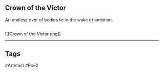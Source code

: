 ## Crown of the Victor
An endless river of bodies lie in the wake of ambition.
##
![[Crown of the Victor.png]]

---
## Tags
#Artefact
#PoE2